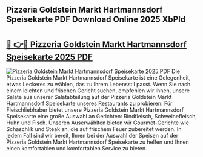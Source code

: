 ## Pizzeria Goldstein Markt Hartmannsdorf Speisekarte PDF Download Online 2025 XbPld

# <h2><a href="http://gc8ouo.nevu.top/?p=Pizzeria+Goldstein+Markt+Hartmannsdorf+Speisekarte">🔗 👉🔴 Pizzeria Goldstein Markt Hartmannsdorf Speisekarte 2025 PDF</a></h2>

[![Pizzeria Goldstein Markt Hartmannsdorf Speisekarte 2025 PDF](https://i.imgur.com/dBaPXMq.png)](http://gc8ouo.nevu.top/?p=Pizzeria+Goldstein+Markt+Hartmannsdorf+Speisekarte)
Die Pizzeria Goldstein Markt Hartmannsdorf Speisekarte ist eine Gelegenheit, etwas Leckeres zu wählen, das zu Ihrem Lebensstil passt. Wenn Sie nach einem leichten und frischen Gericht suchen, empfehlen wir Ihnen, unsere Salate aus unserer Salatabteilung auf der Pizzeria Goldstein Markt Hartmannsdorf Speisekarte unseres Restaurants zu probieren. Für Fleischliebhaber bietet unsere Pizzeria Goldstein Markt Hartmannsdorf Speisekarte eine große Auswahl an Gerichten: Rindfleisch, Schweinefleisch, Huhn und Fisch. Unseren Auserwählten bieten wir Gourmet-Gerichte wie Schaschlik und Steak an, die auf frischem Feuer zubereitet werden. In jedem Fall sind wir bereit, Ihnen bei der Auswahl der Speisen auf der Pizzeria Goldstein Markt Hartmannsdorf Speisekarte zu helfen und Ihnen einen komfortablen und komfortablen Service zu bieten.
